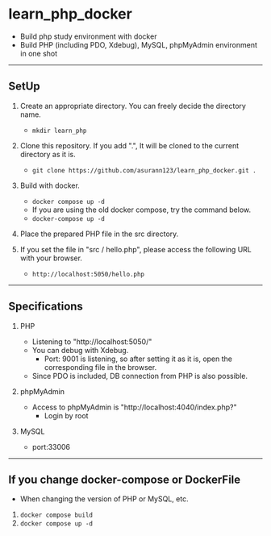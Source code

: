 # learn_php_docker
- Build php study environment with docker
- Build PHP (including PDO, Xdebug), MySQL, phpMyAdmin environment in one shot
---

## SetUp
1. Create an appropriate directory. You can freely decide the directory name.
    - ```mkdir learn_php```

2. Clone this repository. If you add ".", It will be cloned to the current directory as it is.
    - ```git clone https://github.com/asurann123/learn_php_docker.git . ```
3. Build with docker.
    - ```docker compose up -d```
    - If you are using the old docker compose, try the command below.
    - ```docker-compose up -d```
4. Place the prepared PHP file in the src directory.
5. If you set the file in "src / hello.php", please access the following URL with your browser.
    - ```http://localhost:5050/hello.php```

---

## Specifications
1. PHP
   * Listening to "http://localhost:5050/"
   * You can debug with Xdebug.
     * Port: 9001 is listening, so after setting it as it is, open the corresponding file in the browser.
   * Since PDO is included, DB connection from PHP is also possible.
     
2. phpMyAdmin  
   * Access to phpMyAdmin is "http://localhost:4040/index.php?"
     * Login by root

3. MySQL
   * port:33006
---

## If you change docker-compose or DockerFile
- When changing the version of PHP or MySQL, etc.
1. ```docker compose build```
2. ```docker compose up -d```

